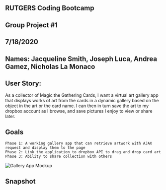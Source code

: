 ## RUTGERS Coding Bootcamp
## Group Project #1
## 7/18/2020

## Names: Jacqueline Smith, Joseph Luca, Andrea Gamez, Nicholas La Monaco

## User Story:

As a collector of Magic the Gathering Cards, I want a virtual art gallery app that displays works of art from the cards in a dynamic gallery based on the object in the art or the card name. I can then in turn save the art to my dropbox account as I browse, and save pictures I enjoy to view or share later.  

## Goals
````
Phase 1: A working gallery app that can retrieve artwork with AJAX request and display them to the page 
Phase 2: Link the application to dropbox API to drag and drop card art
Phase 3: Ability to share collection with others
````
![Gallery App Mockup](https://user-images.githubusercontent.com/65572319/86984233-01d35300-c15c-11ea-8fa2-6973b576178a.png)

## Snapshot
````